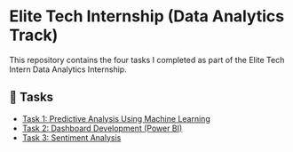 # Elite Tech Internship (Data Analytics Track)

This repository contains the four tasks I completed as part of the Elite Tech Intern Data Analytics Internship.

## 📂 Tasks

- [Task 1: Predictive Analysis Using Machine Learning](./Task-1-Predictive-Analysis/)
- [Task 2: Dashboard Development (Power BI)](./Task-2-Dashboard-Development/)
- [Task 3: Sentiment Analysis](./Task-3-Sentiment-Analysis/)
